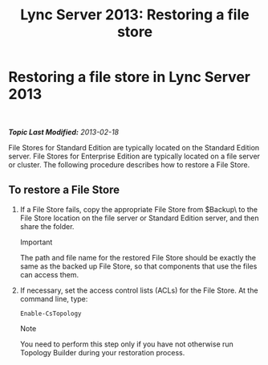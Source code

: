﻿---
title: 'Lync Server 2013: Restoring a file store'
TOCTitle: Restoring a file store
ms:assetid: 89916fc6-31d3-4c7f-9eaf-c02584761ef4
ms:mtpsurl: https://technet.microsoft.com/en-us/library/Hh202180(v=OCS.15)
ms:contentKeyID: 51541491
ms.date: 07/23/2014
mtps_version: v=OCS.15
---

<div data-xmlns="http://www.w3.org/1999/xhtml">

<div class="topic" data-xmlns="http://www.w3.org/1999/xhtml" data-msxsl="urn:schemas-microsoft-com:xslt" data-cs="http://msdn.microsoft.com/en-us/">

<div data-asp="http://msdn2.microsoft.com/asp">

# Restoring a file store in Lync Server 2013

</div>

<div id="mainSection">

<div id="mainBody">

<span> </span>

_**Topic Last Modified:** 2013-02-18_

File Stores for Standard Edition are typically located on the Standard Edition server. File Stores for Enterprise Edition are typically located on a file server or cluster. The following procedure describes how to restore a File Store.

<div>

## To restore a File Store

1.  If a File Store fails, copy the appropriate File Store from $Backup\\ to the File Store location on the file server or Standard Edition server, and then share the folder.
    
    <div>
    

    > [!IMPORTANT]  
    > The path and file name for the restored File Store should be exactly the same as the backed up File Store, so that components that use the files can access them.

    
    </div>

2.  If necessary, set the access control lists (ACLs) for the File Store. At the command line, type:
    
        Enable-CsTopology
    
    <div>
    

    > [!NOTE]  
    > You need to perform this step only if you have not otherwise run Topology Builder during your restoration process.

    
    </div>

</div>

</div>

<span> </span>

</div>

</div>

</div>

